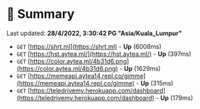 # 📖 Summary
Last updated: **28/4/2022, 3:30:42 PG "Asia/Kuala_Lumpur"**

- `GET` [https://shrt.ml](https://shrt.ml) - **Up** (6008ms)
- `GET` [https://hst.aytea.ml/](https://hst.aytea.ml/) - **Up** (397ms)
- `GET` [https://color.aytea.ml/4b31d6.png](https://color.aytea.ml/4b31d6.png) - **Up** (1629ms)
- `GET` [https://memeapi.aytea14.repl.co/gimme](https://memeapi.aytea14.repl.co/gimme) - **Up** (315ms)
- `GET` [https://teledrivemy.herokuapp.com/dashboard](https://teledrivemy.herokuapp.com/dashboard) - **Up** (179ms)
